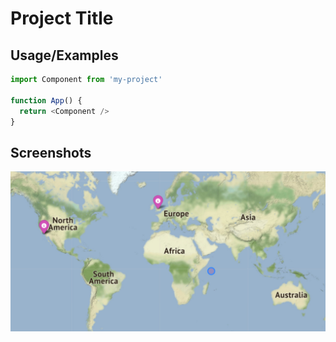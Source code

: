
# Project Title




## Usage/Examples

```javascript
import Component from 'my-project'

function App() {
  return <Component />
}
```


## Screenshots

![App Screenshot](https://github.com/gosnitty/films_locations/blob/main/films_location_foto.jpg)

